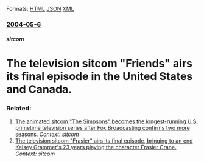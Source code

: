 
Formats: [HTML](/news/2004/05/6/the-television-sitcom-friends-airs-its-final-episode-in-the-united-states-and-canada.html)  [JSON](/news/2004/05/6/the-television-sitcom-friends-airs-its-final-episode-in-the-united-states-and-canada.json)  [XML](/news/2004/05/6/the-television-sitcom-friends-airs-its-final-episode-in-the-united-states-and-canada.xml)  

### [2004-05-6](/news/2004/05/6/index.md)

##### sitcom
#  The television sitcom "Friends" airs its final episode in the United States and Canada.




### Related:

1. [ The animated sitcom "The Simpsons" becomes the longest-running U.S. primetime television series after Fox Broadcasting confirms two more seasons. ](/news/2009/02/27/the-animated-sitcom-the-simpsons-becomes-the-longest-running-u-s-primetime-television-series-after-fox-broadcasting-confirms-two-more-se.md) _Context: sitcom_
2. [ The television sitcom "Frasier" airs its final episode, bringing to an end Kelsey Grammer's 23 years playing the character Frasier Crane. ](/news/2004/05/13/the-television-sitcom-frasier-airs-its-final-episode-bringing-to-an-end-kelsey-grammer-s-23-years-playing-the-character-frasier-crane.md) _Context: sitcom_
